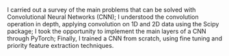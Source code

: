 I carried out a survey of the main problems that can be solved with Convolutional Neural Networks (CNN);
I understood the convolution operation in depth, applying convolution on 1D and 2D data using the Scipy package;
I took the opportunity to implement the main layers of a CNN through PyTorch;
Finally, I trained a CNN from scratch, using fine tuning and priority feature extraction techniques.
